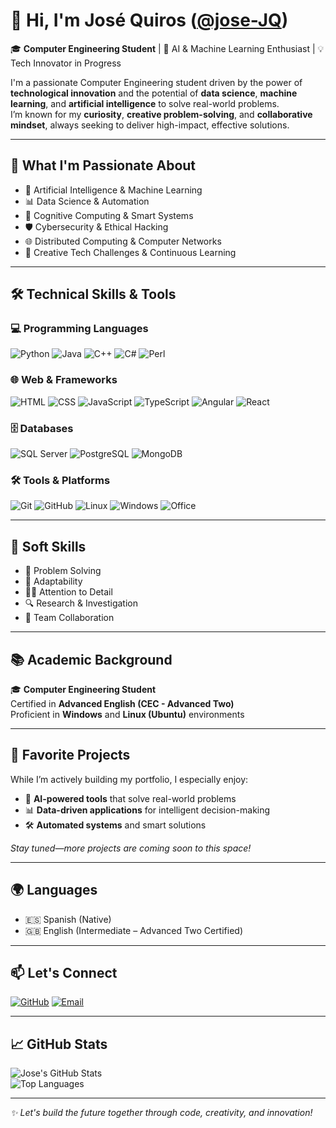 # 👋 Hi, I'm José Quiros ([@jose-JQ](https://github.com/jose-JQ))

🎓 **Computer Engineering Student** | 🤖 AI & Machine Learning Enthusiast | 💡 Tech Innovator in Progress

I'm a passionate Computer Engineering student driven by the power of **technological innovation** and the potential of **data science**, **machine learning**, and **artificial intelligence** to solve real-world problems.  
I’m known for my **curiosity**, **creative problem-solving**, and **collaborative mindset**, always seeking to deliver high-impact, effective solutions.

---

## 🚀 What I'm Passionate About

- 🤖 Artificial Intelligence & Machine Learning
- 📊 Data Science & Automation
- 🧠 Cognitive Computing & Smart Systems
- 🛡️ Cybersecurity & Ethical Hacking
- 🌐 Distributed Computing & Computer Networks
- 🧩 Creative Tech Challenges & Continuous Learning

---

## 🛠️ Technical Skills & Tools

### 💻 Programming Languages
![Python](https://img.shields.io/badge/-Python-3776AB?style=flat&logo=python&logoColor=white)
![Java](https://img.shields.io/badge/-Java-007396?style=flat&logo=java&logoColor=white)
![C++](https://img.shields.io/badge/-C++-00599C?style=flat&logo=c%2B%2B&logoColor=white)
![C#](https://img.shields.io/badge/-C%23-239120?style=flat&logo=c-sharp&logoColor=white)
![Perl](https://img.shields.io/badge/-Perl-39457E?style=flat)

### 🌐 Web & Frameworks
![HTML](https://img.shields.io/badge/-HTML5-E34F26?style=flat&logo=html5&logoColor=white)
![CSS](https://img.shields.io/badge/-CSS3-1572B6?style=flat&logo=css3&logoColor=white)
![JavaScript](https://img.shields.io/badge/-JavaScript-F7DF1E?style=flat&logo=javascript&logoColor=black)
![TypeScript](https://img.shields.io/badge/-TypeScript-3178C6?style=flat&logo=typescript&logoColor=white)
![Angular](https://img.shields.io/badge/-Angular-DD0031?style=flat&logo=angular&logoColor=white)
![React](https://img.shields.io/badge/-React-61DAFB?style=flat&logo=react&logoColor=black)

### 🗄️ Databases
![SQL Server](https://img.shields.io/badge/-SQL%20Server-CC2927?style=flat&logo=microsoftsqlserver&logoColor=white)
![PostgreSQL](https://img.shields.io/badge/-PostgreSQL-336791?style=flat&logo=postgresql&logoColor=white)
![MongoDB](https://img.shields.io/badge/-MongoDB-47A248?style=flat&logo=mongodb&logoColor=white)

### 🛠️ Tools & Platforms
![Git](https://img.shields.io/badge/-Git-F05032?style=flat&logo=git&logoColor=white)
![GitHub](https://img.shields.io/badge/-GitHub-181717?style=flat&logo=github&logoColor=white)
![Linux](https://img.shields.io/badge/-Linux-FCC624?style=flat&logo=linux&logoColor=black)
![Windows](https://img.shields.io/badge/-Windows-0078D6?style=flat&logo=windows&logoColor=white)
![Office](https://img.shields.io/badge/-Microsoft%20Office-D83B01?style=flat&logo=microsoftoffice&logoColor=white)

---

## 💼 Soft Skills

- 🧩 Problem Solving
- 🔄 Adaptability
- 🕵️‍♂️ Attention to Detail
- 🔍 Research & Investigation
- 🤝 Team Collaboration

---

## 📚 Academic Background

🎓 **Computer Engineering Student**  
Certified in **Advanced English (CEC - Advanced Two)**  
Proficient in **Windows** and **Linux (Ubuntu)** environments

---

## 🚧 Favorite Projects

While I’m actively building my portfolio, I especially enjoy:

- 🤖 **AI-powered tools** that solve real-world problems  
- 📊 **Data-driven applications** for intelligent decision-making  
- 🛠️ **Automated systems** and smart solutions

*Stay tuned—more projects are coming soon to this space!*

---

## 🌍 Languages

- 🇪🇸 Spanish (Native)
- 🇬🇧 English (Intermediate – Advanced Two Certified)

---

## 📫 Let's Connect

[![GitHub](https://img.shields.io/badge/-GitHub-181717?style=flat&logo=github&logoColor=white)](https://github.com/jose-JQ)
[![Email](https://img.shields.io/badge/-Email-D14836?style=flat&logo=gmail&logoColor=white)](mailto:j26quiros@gmail.com)

---

## 📈 GitHub Stats

![Jose's GitHub Stats](https://github-readme-stats.vercel.app/api?username=jose-JQ&show_icons=true&theme=radical)  
![Top Languages](https://github-readme-stats.vercel.app/api/top-langs/?username=jose-JQ&layout=compact&theme=radical)

---

_✨ Let's build the future together through code, creativity, and innovation!_  
